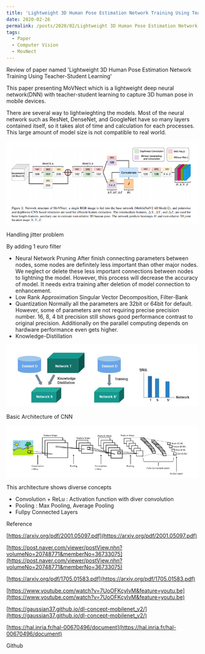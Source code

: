 ```yaml
---
title: 'Lightweight 3D Human Pose Estimation Network Training Using Teacher-Student Learning'
date: 2020-02-26
permalink: /posts/2020/02/Lightweight 3D Human Pose Estimation Network Training Using Teacher-Student Learning/
tags:
  - Paper
  - Computer Vision
  - MovNect
---
```


Review of paper named 'Lightweight 3D Human Pose Estimation Network Training Using Teacher-Student Learning'

This paper presenting MoVNect which is a lightweight deep neural network(DNN) with teacher-student learning 
to capture 3D human pose in mobile devices.

There are several way to lightwieghting the models. Most of the neural network such as ResNet, DenseNet, and GoogleNet have so many
layers contained itself, so it takes alot of time and calculation for each processes. This large amount of model size is not compatible to
real world.

![MovNect_Figure](/images/MoVNect_Figure2.PNG)

Handling jitter problem

By adding 1 euro filter

* Neural Network Pruning 
After finish connecting parameters between nodes, some nodes are definitely less important than other major nodes. We neglect or delete
these less important connections between nodes to lightning the model. However, this process will decrease the accuracy of model.
It needs extra training after deletion of model connection to enhancement.
* Low Rank Approximation
Singular Vector Decomposition, Filter-Bank
* Quantization
Normally all the parameters are 32bit or 64bit for default. However, some of parameters are not requiring precise precision number.
16, 8, 4 bit precision still shows good performance contrast to original precision. Additionally on the parallel computing
depends on hardware performance even gets higher.
* Knowledge-Distillation

![a](/images/Knowledge_Distillation.PNG)

Basic Architecture of CNN

![CNN](/images/CNN_Architecture.PNG)

This architecture shows diverse concepts
* Convolution + ReLu : Activation function with diver convolution
* Pooling : Max Pooling, Average Pooling
* Fullpy Connected Layers

Reference

[https://arxiv.org/pdf/2001.05097.pdf](https://arxiv.org/pdf/2001.05097.pdf)

[https://post.naver.com/viewer/postView.nhn?volumeNo=20748771&memberNo=36733075](https://post.naver.com/viewer/postView.nhn?volumeNo=20748771&memberNo=36733075)

[https://arxiv.org/pdf/1705.01583.pdf](https://arxiv.org/pdf/1705.01583.pdf)

[https://www.youtube.com/watch?v=7UoOFKcyIvM&feature=youtu.be](https://www.youtube.com/watch?v=7UoOFKcyIvM&feature=youtu.be)

[https://gaussian37.github.io/dl-concept-mobilenet_v2/](https://gaussian37.github.io/dl-concept-mobilenet_v2/)

[https://hal.inria.fr/hal-00670496/document](https://hal.inria.fr/hal-00670496/document)

Github

